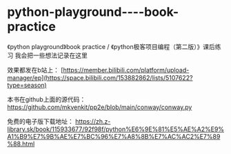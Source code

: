 # python-playground----book-practice
《python playground》book practice  / 《python极客项目编程（第二版）》课后练习
我会把一些想法记录在这里

效果都发在b站上：
[https://member.bilibili.com/platform/upload-manager/ep](https://space.bilibili.com/153882862/lists/5107622?type=season)

本书在github上面的源代码：
https://github.com/mkvenkit/pp2e/blob/main/conway/conway.py

免费的电子版下载地址：
https://zh.z-library.sk/book/115933677/92f98f/python%E6%9E%81%E5%AE%A2%E9%A1%B9%E7%9B%AE%E7%BC%96%E7%A8%8B%E7%AC%AC2%E7%89%88.html
